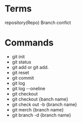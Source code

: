 # Terms

repository(Repo)
Branch
confict

# Commands

- git init
- git status
- git add or git add.
- git reset
- git commit
- git log
- git log --oneline
- git checkout
- git checkout {banch name}
- git check out -b {branch name}
- git merch {branch name}
- git branch -d {branch name}